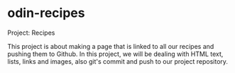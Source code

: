 # odin-recipes
Project: Recipes

This project is about making a page that is linked to all our recipes and pushing them to Github.
In this project, we will be dealing with HTML text, lists, links and images, also git's commit and push to our project repository.
